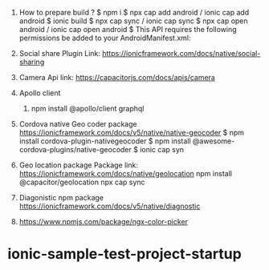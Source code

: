 1. How to prepare build ?
   $ npm i
   $ npx cap add android / ionic cap add android
   $ ionic build
   $ npx cap sync / ionic cap sync
   $ npx cap open android / ionic cap open android
   $ This API requires the following permissions be added to your AndroidManifest.xml:

     <!-- <uses-permission android:name="android.permission.CAMERA" /> -->
     <!-- <uses-permission android:name="android.permission.READ_EXTERNAL_STORAGE"/>
     <uses-permission android:name="android.permission.WRITE_EXTERNAL_STORAGE"/> -->
     <uses-permission android:name="android.permission.ACCESS_COARSE_LOCATION"/>
     <uses-permission android:name="android.permission.ACCESS_FINE_LOCATION"/>
     <uses-feature android:name="android.hardware.location.gps"/>

2. Social share
   Plugin Link: https://ionicframework.com/docs/native/social-sharing

3. Camera
   Api link: https://capacitorjs.com/docs/apis/camera

4. Apollo client
   1. npm install @apollo/client graphql
5. Cordova native Geo coder package
   https://ionicframework.com/docs/v5/native/native-geocoder
   $ npm install cordova-plugin-nativegeocoder
   $ npm install @awesome-cordova-plugins/native-geocoder
   $ ionic cap syn
6.  Geo location package
    Package link: https://ionicframework.com/docs/native/geolocation
    npm install @capacitor/geolocation
    npx cap sync

7. Diagonistic npm package
   https://ionicframework.com/docs/v5/native/diagnostic
   
8. https://www.npmjs.com/package/ngx-color-picker
# ionic-sample-test-project-startup
